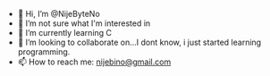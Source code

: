 - 👋 Hi, I’m @NijeByteNo
- 👀 I’m not sure what I'm interested in 
- 🌱 I’m currently learning C
- 💞️ I’m looking to collaborate on...I dont know, i just started learning programming.
- 📫 How to reach me: nijebino@gmail.com

<!---
NijeByteNo/NijeByteNo is a ✨ special ✨ repository because its `README.md` (this file) appears on your GitHub profile.
You can click the Preview link to take a look at your changes.
--->
